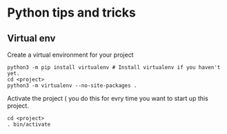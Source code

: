 # Python tips and tricks



## Virtual env
Create a virtual environment for your project
```
python3 -m pip install virtualenv # Install virtualenv if you haven't yet.
cd <project>
python3 -m virtualenv --no-site-packages .
```

Activate the project ( you do this for evry time you want to start up this project.
```
cd <project>
. bin/activate
```
